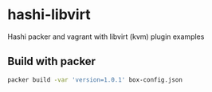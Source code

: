 # hashi-libvirt
Hashi packer and vagrant with libvirt (kvm) plugin examples

## Build with packer

``` bash
packer build -var 'version=1.0.1' box-config.json
```
